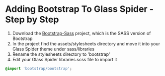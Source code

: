 # Adding Bootstrap To Glass Spider - Step by Step

1. Download the [Bootstrap-Sass](https://github.com/twbs/bootstrap-sass) project, which is the SASS version of Bootstrap
2. In the project find the assets/stylesheets directory and move it into your Glass Spider theme under sass/libraries
3. Rename the stylesheets directory to 'bootstrap'
4. Edit your Glass Spider libraries.scss file to import it
```sass
@import 'bootstrap/bootstrap';
```
